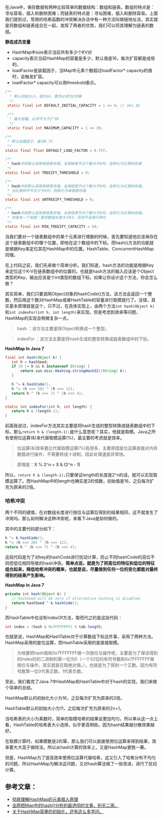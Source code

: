 
<!--more-->

在Java中，保存数据有两种比较简单的数据结构：数组和链表。数组的特点是：寻址容易，插入和删除困难；而链表的特点是：寻址困难，插入和删除容易。上面我们提到过，常用的哈希函数的冲突解决办法中有一种方法叫做链地址法，其实就是将数组和链表组合在一起，发挥了两者的优势，我们可以将其理解为链表的数组。


**静态成员变量**

- HashMap中size表示当前共有多少个KV对
- capacity表示当前HashMap的容量是多少，默认值是16，每次扩容都是成倍的。
- loadFactor是装载因子，当Map中元素个数超过loadFactor* capacity的值时，会触发扩容。
- loadFactor* capacity可以用threshold表示。


```java
/**
  * 默认初始大小，值为16，要求必须为2的幂
  */
 static final int DEFAULT_INITIAL_CAPACITY = 1 << 4; // aka 16
 
 /**
  * 最大容量，必须不大于2^30
  */
 static final int MAXIMUM_CAPACITY = 1 << 30;

/**
 * 默认加载因子，值为0.75
 */
static final float DEFAULT_LOAD_FACTOR = 0.75f;

/**
 * hash冲突默认采用单链表存储，当单链表节点个数大于8时，会转化为红黑树存储
 */
static final int TREEIFY_THRESHOLD = 8;

/**
 * hash冲突默认采用单链表存储，当单链表节点个数大于8时，会转化为红黑树存储。
 * 当红黑树中节点少于6时，则转化为单链表存储
 */
static final int UNTREEIFY_THRESHOLD = 6;

/**
 * hash冲突默认采用单链表存储，当单链表节点个数大于8时，会转化为红黑树存储。
 * 但是有一个前提：要求数组长度大于64，否则不会进行转化
 */
static final int MIN_TREEIFY_CAPACITY = 64;
```


当我们要对一个链表数组中的某个元素进行增删的时候，首先要知道他应该保存在这个链表数组中的哪个位置，即他在这个数组中的下标。而hash()方法的功能就是根据Key来定位其在HashMap中的位置。HashTable、ConcurrentHashMap同理。


在上代码之前，我们先来做个简单分析。我们知道，hash方法的功能是根据Key来定位这个K-V在链表数组中的位置的。也就是hash方法的输入应该是个Object类型的Key，输出应该是个int类型的数组下标。如果让你设计这个方法，你会怎么做？

其实简单，我们只要调用Object对象的hashCode()方法，该方法会返回一个整数，然后用这个数对HashMap或者HashTable的容量进行取模就行了。没错，其实基本原理就是这个，只不过，在具体实现上，由两个方法`int hash(Object k)`和`int indexFor(int h, int length)`来实现。但是考虑到效率等问题，HashMap的实现会稍微复杂一点。

>hash ：该方法主要是将Object转换成一个整型。

>indexFor ：该方法主要是将hash生成的整型转换成链表数组中的下标。


**HashMap In Java 7**

```java
final int hash(Object k) {
   int h = hashSeed;
   if (0 != h && k instanceof String) {
       return sun.misc.Hashing.stringHash32((String) k);
   }

   h ^= k.hashCode();
   h ^= (h >>> 20) ^ (h >>> 12);
   return h ^ (h >>> 7) ^ (h >>> 4);
}

static int indexFor(int h, int length) {
   return h & (length-1);
}
```

前面我说过，indexFor方法其实主要是将hash生成的整型转换成链表数组中的下标。那么`return h & (length-1);`是什么意思呢？其实，他就是取模。Java之所有使用位运算(&)来代替取模运算(%)，最主要的考虑就是效率。


>位运算(&)效率要比代替取模运算(%)高很多，主要原因是位运算直接对内存数据进行操作，不需要转成十进制，因此处理速度非常快。

>原理是：**X % 2^n = X & (2^n - 1)**

所以，`return h & (length-1);`只要保证length的长度是2^n的话，就可以实现取模运算了。而HashMap中的length也确实是2的倍数，初始值是16，之后每次扩充为原来的2倍。



### 哈希冲突

两个不同的键值，在对数组长度进行按位与运算后得到的结果相同，这不就发生了冲突吗。那么如何解决这种冲突呢，来看下Java是如何做的。

其中的主要代码部分如下：

```java
h ^= k.hashCode();
h ^= (h >>> 20) ^ (h >>> 12);
return h ^ (h >>> 7) ^ (h >>> 4);
```

这段代码是为了对key的hashCode进行扰动计算，防止不同hashCode的高位不同但低位相同导致的hash冲突。**简单点说，就是为了把高位的特征和低位的特征组合起来，降低哈希冲突的概率，也就是说，尽量做到任何一位的变化都能对最终得到的结果产生影响。**


**HashMap In Java 7**

```java
private int hash(Object k) {
   // hashSeed will be zero if alternative hashing is disabled.
   return hashSeed ^ k.hashCode();
}
```

而HashTable中也没有indexOf方法，取而代之的是这段代码：
```java
int index = (hash & 0x7FFFFFFF) % tab.length;
```
也就是说，HashMap和HashTable对于计算数组下标这件事，采用了两种方法。HashMap采用的是位运算，而HashTable采用的是直接取模。

>为啥要把hash值和0x7FFFFFFF做一次按位与操作呢，主要是为了保证得到的index的的二进制的第一位为0（一个32位的有符号数和0x7FFFFFFF做按位与操作，其实就是在取绝对值。），也就是为了得到一个正数。因为有符号数第一位0代表正数，1代表负数。

至此，我们看完了Java 7中HashMap和HashTable中对于hash的实现，我们来做个简单的总结。

HashMap默认的初始化大小为16，之后每次扩充为原来的2倍。

HashTable默认的初始大小为11，之后每次扩充为原来的2n+1。

当哈希表的大小为素数时，简单的取模哈希的结果会更加均匀，所以单从这一点上看，HashTable的哈希表大小选择，似乎更高明些。因为hash结果越分散效果越好。

在取模计算时，如果模数是2的幂，那么我们可以直接使用位运算来得到结果，效率要大大高于做除法。所以从hash计算的效率上，又是HashMap更胜一筹。

但是，HashMap为了提高效率使用位运算代替哈希，这又引入了哈希分布不均匀的问题，所以HashMap为解决这问题，又对hash算法做了一些改进，进行了扰动计算。



## 参考文章：

- [彻底理解HashMap的元素插入原理](https://mp.weixin.qq.com/s?src=11&timestamp=1556189793&ver=1568&signature=n-rCQjLgj0xxhoHvKm79lCUYC8otDb0oq0lQzSmLVEdlzwDoraWwLZP0YmNaB-*1MmGkAOVJhhjinpf2slMhp-YfKVSAd2ijgcPVZNnCoN65DVz6ijkbJBPPZrPbN4c5&new=1)
- [全网把Map中的hash()分析的最透彻的文章，别无二家。](http://mp.weixin.qq.com/s?__biz=MzI3NzE0NjcwMg==&mid=2650120877&idx=1&sn=401bb7094d41918f1a6e142b6c66aaac&chksm=f36bbf8cc41c369aa44c319942b06ca0f119758b22e410e8f705ba56b9ac6d4042fe686dbed4&scene=21#wechat_redirect)
- [关于HashMap容量的初始化，还有这么多学问。](http://mp.weixin.qq.com/s?__biz=MzI3NzE0NjcwMg==&mid=2650121359&idx=1&sn=c63d62be1a36db675c62e341044f10e0&chksm=f36bb9aec41c30b8b369428db1286d3de9bc04675057cde49632f3ba50db2d0a69451d6ec080&scene=21#wechat_redirect)
